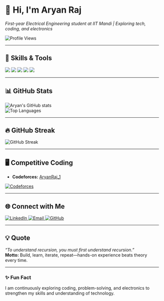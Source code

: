 # 👋 Hi, I'm Aryan Raj
_First-year Electrical Engineering student at IIT Mandi | Exploring tech, coding, and electronics_

![Profile Views](https://komarev.com/ghpvc/?username=Aryan1092raj&label=Profile%20views&color=0e75b6&style=flat)

---

## 🚀 Skills & Tools
<p align="left">
  <img src="https://img.shields.io/badge/Python-3776AB?style=for-the-badge&logo=python&logoColor=white"/>
  <img src="https://img.shields.io/badge/C++-00599C?style=for-the-badge&logo=c%2B%2B&logoColor=white"/>
  <img src="https://img.shields.io/badge/Linux-FCC624?style=for-the-badge&logo=linux&logoColor=black"/>
  <img src="https://img.shields.io/badge/VS%20Code-007ACC?style=for-the-badge&logo=visual-studio-code&logoColor=white"/>
  <img src="https://img.shields.io/badge/Git-F05032?style=for-the-badge&logo=git&logoColor=white"/>
</p>

---

## 📊 GitHub Stats
![Aryan's GitHub stats](https://github-readme-stats.vercel.app/api?username=Aryan1092raj&show_icons=true&theme=tokyonight)  
![Top Languages](https://github-readme-stats.vercel.app/api/top-langs/?username=Aryan1092raj&layout=compact&theme=tokyonight)

---

## 🔥 GitHub Streak
![GitHub Streak](https://github-readme-streak-stats.herokuapp.com/?user=Aryan1092raj&theme=tokyonight)

---

## 🖥 Competitive Coding
- **Codeforces:** [AryanRaj_1](https://codeforces.com/profile/AryanRaj_1)  
<a href="https://codeforces.com/profile/AryanRaj_1" target="_blank">
  <img src="https://img.shields.io/badge/Codeforces-Check%20Profile-1f8acb?style=for-the-badge&logo=codeforces&logoColor=white" alt="Codeforces"/>
</a>

---

## 🌐 Connect with Me
<p align="left">
  <a href="https://www.linkedin.com/in/aryan-raj-072138375" target="_blank">
    <img src="https://img.shields.io/badge/LinkedIn-AryanRaj-0A66C2?style=for-the-badge&logo=linkedin&logoColor=white" alt="LinkedIn"/>
  </a>
  <a href="mailto:aryanraj1092@gmail.com">
    <img src="https://img.shields.io/badge/Email-aryanraj1092@gmail.com-D14836?style=for-the-badge&logo=gmail&logoColor=white" alt="Email"/>
  </a>
  <a href="https://github.com/Aryan1092raj" target="_blank">
    <img src="https://img.shields.io/badge/GitHub-Aryan1092raj-181717?style=for-the-badge&logo=github&logoColor=white" alt="GitHub"/>
  </a>
</p>

---

## 💡 Quote
_“To understand recursion, you must first understand recursion.”_  
**Motto:** Build, learn, iterate, repeat—hands-on experience beats theory every time.

---

### ✨ Fun Fact
I am continuously exploring coding, problem-solving, and electronics to strengthen my skills and understanding of technology.
